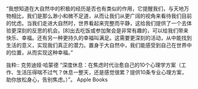 “我想知道在大自然中的积极的经历是否也有类似的作用，它提醒我们，与天地万物相比，我们是那么渺小和微不足道，从而让我们从更广阔的视角来看待我们目前的忧虑。当我们走进大自然时，世界看起来完整而平静，这给我们提供了一个去体验更深刻的反思的机会。[8]出去吃饭或参加聚会是非常有趣的，可以给我们带来快乐、幸福。还有另一种更持久的幸福叫满足。这需要更深刻的活动，从中能找到生活的意义，实现我们真正的潜力。置身于大自然中，我们能感受到自己在世界中的位置，从而实现这种幸福。”

抜粋:: 克劳迪娅·哈蒙德  “深度休息：在焦虑时代治愈自己的10个心理学方案（工作、生活压得喘不过气？休息一整天，还是感觉很累？提供10条专业心理方案，助你放松身心，告别焦虑。）”。 Apple Books  

